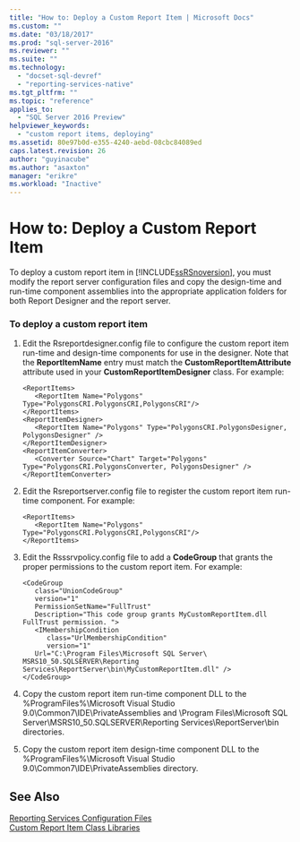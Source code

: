 ```yaml
---
title: "How to: Deploy a Custom Report Item | Microsoft Docs"
ms.custom: ""
ms.date: "03/18/2017"
ms.prod: "sql-server-2016"
ms.reviewer: ""
ms.suite: ""
ms.technology: 
  - "docset-sql-devref"
  - "reporting-services-native"
ms.tgt_pltfrm: ""
ms.topic: "reference"
applies_to: 
  - "SQL Server 2016 Preview"
helpviewer_keywords: 
  - "custom report items, deploying"
ms.assetid: 80e97b0d-e355-4240-aebd-08cbc84089ed
caps.latest.revision: 26
author: "guyinacube"
ms.author: "asaxton"
manager: "erikre"
ms.workload: "Inactive"
---
```

# How to: Deploy a Custom Report Item
  To deploy a custom report item in [!INCLUDE[ssRSnoversion](../../includes/ssrsnoversion-md.md)], you must modify the report server configuration files and copy the design-time and run-time component assemblies into the appropriate application folders for both Report Designer and the report server.  
  
### To deploy a custom report item  
  
1.  Edit the Rsreportdesigner.config file to configure the custom report item run-time and design-time components for use in the designer. Note that the **ReportItemName** entry must match the **CustomReportItemAttribute** attribute used in your **CustomReportItemDesigner** class. For example:  
  
    ```  
    <ReportItems>  
       <ReportItem Name="Polygons" Type="PolygonsCRI.PolygonsCRI,PolygonsCRI"/>  
    </ReportItems>  
    <ReportItemDesigner>  
       <ReportItem Name="Polygons" Type="PolygonsCRI.PolygonsDesigner, PolygonsDesigner" />  
    </ReportItemDesigner>  
    <ReportItemConverter>  
       <Converter Source="Chart" Target="Polygons" Type="PolygonsCRI.PolygonsConverter, PolygonsDesigner" />  
    </ReportItemConverter>  
    ```  
  
2.  Edit the Rsreportserver.config file to register the custom report item run-time component. For example:  
  
    ```  
    <ReportItems>  
       <ReportItem Name="Polygons" Type="PolygonsCRI.PolygonsCRI,PolygonsCRI"/>  
    </ReportItems>  
    ```  
  
3.  Edit the Rsssrvpolicy.config file to add a **CodeGroup** that grants the proper permissions to the custom report item. For example:  
  
    ```  
    <CodeGroup   
       class="UnionCodeGroup"   
       version="1"   
       PermissionSetName="FullTrust"  
       Description="This code group grants MyCustomReportItem.dll FullTrust permission. ">  
       <IMembershipCondition   
          class="UrlMembershipCondition"  
          version="1"  
       Url="C:\Program Files\Microsoft SQL Server\ MSRS10_50.SQLSERVER\Reporting Services\ReportServer\bin\MyCustomReportItem.dll" />  
    </CodeGroup>  
    ```  
  
4.  Copy the custom report item run-time component DLL to the %ProgramFiles%\Microsoft Visual Studio 9.0\Common7\IDE\PrivateAssemblies and \Program Files\Microsoft SQL Server\MSRS10_50.SQLSERVER\Reporting Services\ReportServer\bin directories.  
  
5.  Copy the custom report item design-time component DLL to the %ProgramFiles%\Microsoft Visual Studio 9.0\Common7\IDE\PrivateAssemblies directory.  
  
## See Also  
 [Reporting Services Configuration Files](../../reporting-services/report-server/reporting-services-configuration-files.md)   
 [Custom Report Item Class Libraries](../../reporting-services/custom-report-items/custom-report-item-class-libraries.md)  
  
  
